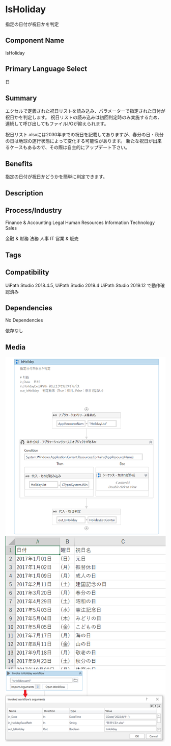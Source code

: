 # IsHoliday

指定の日付が祝日かを判定

## Component Name

IsHoliday

## Primary Language Select

日

## Summary

エクセルで定義された祝日リストを読み込み、パラメーターで指定された日付が祝日かを判定します。
祝日リストの読み込みは初回判定時のみ実施するため、連続して呼び出してもファイルI/Oが抑えられます。

祝日リスト.xlsxには2030年までの祝日を記載してありますが、春分の日・秋分の日は地球の運行状態によって変化する可能性があります。
新たな祝日が出来るケースもあるので、その際は自主的にアップデート下さい。

## Benefits

指定の日付が祝日かどうかを簡単に判定できます。

## Description

## Process/Industry

Finance & Accounting Legal Human Resources Information Technology Sales

金融 & 財務 法務 人事 IT 営業 & 販売

## Tags

  
## Compatibility

UiPath Studio 2018.4.5, UiPath Studio 2019.4 UiPath Studio 2019.12 で動作確認済み

## Dependencies

No Dependencies

依存なし

## Media

<img src="/IsHoliday/images/wfimage.png" alt="">
<img src="/IsHoliday/images/excel.png" alt="">
<img src="/IsHoliday/images/usage.png" alt="">
